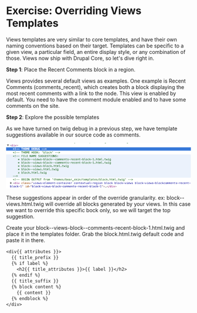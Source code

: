 # Exercise: Overriding Views Templates

Views templates are very similar to core templates, and have their own naming conventions based on their target. Templates can be specific to a given view, a particular field, an entire display style, or any combination of those. Views now ship with Drupal Core, so let's dive right in.

**Step 1**: Place the Recent Comments block in a region.

Views provides several default views as examples. One example is Recent Comments (comments_recent), which creates both a block displaying the most recent comments with a link to the node. This view is enabled by default. You need to have the comment module enabled and to have some comments on the site.


**Step 2**: Explore the possible templates

As we have turned on twig debug in a previous step, we have template suggestions available in our source code as comments. 

![](debug.png)

These suggestions appear in order of the override granularity. ex: block--views.html.twig will override all blocks generated by your views. In this case we want to override this specific bock only, so we will target the top suggestion.

Create your block--views-block--comments-recent-block-1.html.twig and place it in the templates folder. Grab the block.html.twig default code and paste it in there.

```
<div{{ attributes }}>
  {{ title_prefix }}
  {% if label %}
    <h2{{ title_attributes }}>{{ label }}</h2>
  {% endif %}
  {{ title_suffix }}
  {% block content %}
    {{ content }}
  {% endblock %}
</div>
```